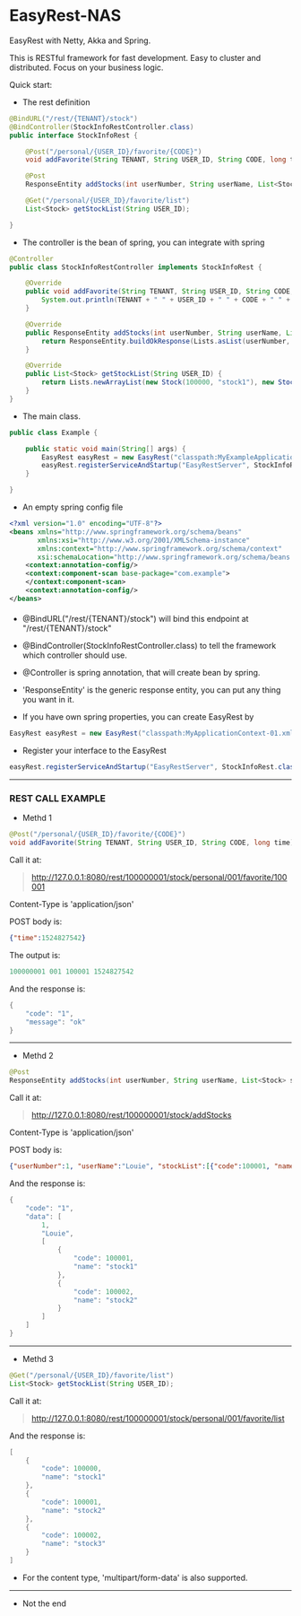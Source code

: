# EasyRest-NAS

EasyRest with Netty, Akka and Spring.

This is RESTful framework for fast development. Easy to cluster and distributed. Focus on your business logic.

Quick start:

* The rest definition
```java
@BindURL("/rest/{TENANT}/stock")
@BindController(StockInfoRestController.class)
public interface StockInfoRest {

    @Post("/personal/{USER_ID}/favorite/{CODE}")
    void addFavorite(String TENANT, String USER_ID, String CODE, long time);

    @Post
    ResponseEntity addStocks(int userNumber, String userName, List<Stock> stockList);

    @Get("/personal/{USER_ID}/favorite/list")
    List<Stock> getStockList(String USER_ID);

}
```

* The controller is the bean of spring, you can integrate with spring  
```java
@Controller
public class StockInfoRestController implements StockInfoRest {

    @Override
    public void addFavorite(String TENANT, String USER_ID, String CODE, long time) {
        System.out.println(TENANT + " " + USER_ID + " " + CODE + " " + time);
    }

    @Override
    public ResponseEntity addStocks(int userNumber, String userName, List<Stock> stockList) {
        return ResponseEntity.buildOkResponse(Lists.asList(userNumber, userName, new List[]{stockList}));
    }

    @Override
    public List<Stock> getStockList(String USER_ID) {
        return Lists.newArrayList(new Stock(100000, "stock1"), new Stock(100001, "stock2"), new Stock(100002, "stock3"));
    }
}
```

* The main class.
```java
public class Example {

    public static void main(String[] args) {
        EasyRest easyRest = new EasyRest("classpath:MyExampleApplicationContext.xml");
        easyRest.registerServiceAndStartup("EasyRestServer", StockInfoRest.class);
    }

}
```

* An empty spring config file
```xml
<?xml version="1.0" encoding="UTF-8"?>
<beans xmlns="http://www.springframework.org/schema/beans"
       xmlns:xsi="http://www.w3.org/2001/XMLSchema-instance"
       xmlns:context="http://www.springframework.org/schema/context"
       xsi:schemaLocation="http://www.springframework.org/schema/beans http://www.springframework.org/schema/beans/spring-beans.xsd http://www.springframework.org/schema/context http://www.springframework.org/schema/context/spring-context.xsd">
    <context:annotation-config/>
    <context:component-scan base-package="com.example">
    </context:component-scan>
    <context:annotation-config/>
</beans>
```

####
* @BindURL("/rest/{TENANT}/stock") will bind this endpoint at "/rest/{TENANT}/stock"

* @BindController(StockInfoRestController.class) to tell the framework which controller should use.

* @Controller is spring annotation, that will create bean by spring.

* 'ResponseEntity' is the generic response entity, you can put any thing you want in it.

* If you have own spring properties, you can create EasyRest by
```java
EasyRest easyRest = new EasyRest("classpath:MyApplicationContext-01.xml", "classpath:MyApplicationContext-02.xml"...);
```
* Register your interface to the EasyRest 
```java
easyRest.registerServiceAndStartup("EasyRestServer", StockInfoRest.class, ...);
```

***
### REST CALL EXAMPLE
* Methd 1
```java
@Post("/personal/{USER_ID}/favorite/{CODE}")
void addFavorite(String TENANT, String USER_ID, String CODE, long time);
```
Call it at:
> http://127.0.0.1:8080/rest/100000001/stock/personal/001/favorite/100001

Content-Type is 'application/json'

POST body is:
```json
{"time":1524827542}
```

The output is:
```java
100000001 001 100001 1524827542
```

And the response is:
```java
{
    "code": "1",
    "message": "ok"
}
```
***
* Methd 2
```java
@Post
ResponseEntity addStocks(int userNumber, String userName, List<Stock> stockList);
```
Call it at:
> http://127.0.0.1:8080/rest/100000001/stock/addStocks

Content-Type is 'application/json'

POST body is:
```json
{"userNumber":1, "userName":"Louie", "stockList":[{"code":100001, "name":"stock1"}, {"code":100002, "name":"stock2"}]}
```

And the response is:
```java
{
    "code": "1",
    "data": [
        1,
        "Louie",
        [
            {
                "code": 100001,
                "name": "stock1"
            },
            {
                "code": 100002,
                "name": "stock2"
            }
        ]
    ]
}
```
***
* Methd 3
```java
@Get("/personal/{USER_ID}/favorite/list")
List<Stock> getStockList(String USER_ID);
```
Call it at:
> http://127.0.0.1:8080/rest/100000001/stock/personal/001/favorite/list

And the response is:
```java
[
    {
        "code": 100000,
        "name": "stock1"
    },
    {
        "code": 100001,
        "name": "stock2"
    },
    {
        "code": 100002,
        "name": "stock3"
    }
]
```
* For the content type, 'multipart/form-data' is also supported.
***
* Not the end
